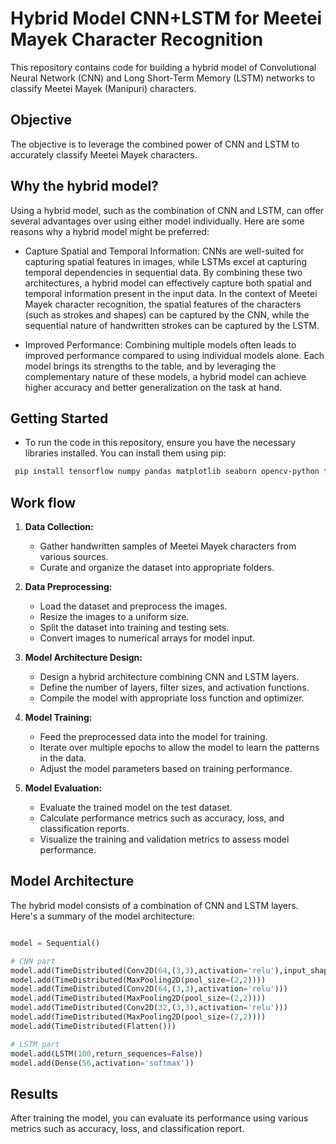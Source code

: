 # Hybrid Model CNN+LSTM for Meetei Mayek Character Recognition
This repository contains code for building a hybrid model of Convolutional Neural Network (CNN) and Long Short-Term Memory (LSTM) networks to classify Meetei Mayek (Manipuri) characters.

## Objective
The objective is to leverage the combined power of CNN and LSTM to accurately classify Meetei Mayek characters.

## Why the hybrid model? 
Using a hybrid model, such as the combination of CNN and LSTM, can offer several advantages over using either model individually. Here are some reasons why a hybrid model might be preferred:

- Capture Spatial and Temporal Information: CNNs are well-suited for capturing spatial features in images, while LSTMs excel at capturing temporal dependencies in sequential data. By combining these two architectures, a hybrid model can effectively capture both spatial and temporal information present in the input data. In the context of Meetei Mayek character recognition, the spatial features of the characters (such as strokes and shapes) can be captured by the CNN, while the sequential nature of handwritten strokes can be captured by the LSTM.

- Improved Performance: Combining multiple models often leads to improved performance compared to using individual models alone. Each model brings its strengths to the table, and by leveraging the complementary nature of these models, a hybrid model can achieve higher accuracy and better generalization on the task at hand.

## Getting Started
- To run the code in this repository, ensure you have the necessary libraries installed. You can install them using pip:

```bash
 pip install tensorflow numpy pandas matplotlib seaborn opencv-python tqdm
```

## Work flow

1. **Data Collection:**
    - Gather handwritten samples of Meetei Mayek characters from various sources.
    - Curate and organize the dataset into appropriate folders.

2. **Data Preprocessing:**
    - Load the dataset and preprocess the images.
    - Resize the images to a uniform size.
    - Split the dataset into training and testing sets.
    - Convert images to numerical arrays for model input.

3. **Model Architecture Design:**
    - Design a hybrid architecture combining CNN and LSTM layers.
    - Define the number of layers, filter sizes, and activation functions.
    - Compile the model with appropriate loss function and optimizer.

4. **Model Training:**
    - Feed the preprocessed data into the model for training.
    - Iterate over multiple epochs to allow the model to learn the patterns in the data.
    - Adjust the model parameters based on training performance.

5. **Model Evaluation:**
    - Evaluate the trained model on the test dataset.
    - Calculate performance metrics such as accuracy, loss, and classification reports.
    - Visualize the training and validation metrics to assess model performance.


## Model Architecture
The hybrid model consists of a combination of CNN and LSTM layers. Here's a summary of the model architecture:

```python

model = Sequential()

# CNN part
model.add(TimeDistributed(Conv2D(64,(3,3),activation='relu'),input_shape=(1,30,30,3)))
model.add(TimeDistributed(MaxPooling2D(pool_size=(2,2))))
model.add(TimeDistributed(Conv2D(64,(3,3),activation='relu')))
model.add(TimeDistributed(MaxPooling2D(pool_size=(2,2))))
model.add(TimeDistributed(Conv2D(32,(3,3),activation='relu')))
model.add(TimeDistributed(MaxPooling2D(pool_size=(2,2))))
model.add(TimeDistributed(Flatten()))

# LSTM part
model.add(LSTM(100,return_sequences=False))
model.add(Dense(56,activation='softmax'))
```

## Results
After training the model, you can evaluate its performance using various metrics such as accuracy, loss, and classification report.
